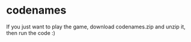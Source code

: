 # codenames

If you just want to play the game, download codenames.zip and unzip it, then run the code :)

